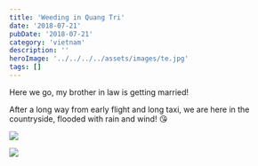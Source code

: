 ```yaml
---
title: 'Weeding in Quang Tri'
date: '2018-07-21'
pubDate: '2018-07-21'
category: 'vietnam'
description: ''
heroImage: '../../../../assets/images/te.jpg'
tags: []
---
```


Here we go, my brother in law is getting married!

After a long way from early flight and long taxi, we are here in the countryside, flooded with rain and wind! 😘

![](https://malparty.cluster010.ovh.net/wp-content/uploads/2018/07/received_2996713739411327844165227056459641.jpeg)

![](https://malparty.cluster010.ovh.net/wp-content/uploads/2018/07/received_2996715306077834078963083986483953.jpeg)

